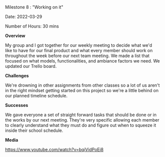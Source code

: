 
Milestone 8 : "Working on it"

Date: 2022-03-29

Number of Hours: 30 mins

**Overview**

My group and I got together for our weekly meeting to decide what we'd like to have for our final product and what every member should work on throughout the week before our next team meeting. We made a list that focused on what models, functionalities, and ambiance factors we need. We updated our Trello board.

**Challenges**

We're drowning in other assignments from other classes so a lot of us aren't in the right mindset getting started on this project so we're a little behind on our planned timeline schedule.

**Successes**

We gave everyone a set of straight forward tasks that should be done or in the works by our next meeting. They're very specific allowing each member to clearly understand what they must do and figure out when to squeeze it inside their school schedule.

**Media**

https://www.youtube.com/watch?v=bqiVidPoEi8
